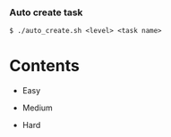 ### Auto create task
```shell
$ ./auto_create.sh <level> <task name>
```
# Contents
- Easy


- Medium


- Hard

    